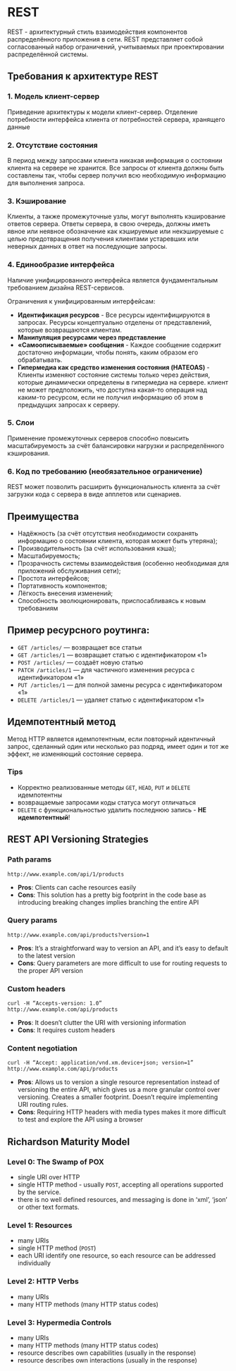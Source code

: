 # REST

REST - архитектурный стиль взаимодействия компонентов распределённого приложения в сети.
REST представляет собой согласованный набор ограничений, учитываемых при проектировании распределённой системы.

## Требования к архитектуре REST

### 1. Модель клиент-сервер
Приведение архитектуры к модели клиент-сервер.
Отделение потребности интерфейса клиента от потребностей сервера, хранящего данные

### 2. Отсутствие состояния
В период между запросами клиента никакая информация о состоянии клиента на сервере не хранится.
Все запросы от клиента должны быть составлены так, чтобы сервер получил всю необходимую информацию для выполнения запроса.

### 3. Кэширование
Клиенты, а также промежуточные узлы, могут выполнять кэширование ответов сервера. 
Ответы сервера, в свою очередь, должны иметь явное или неявное обозначение как кэшируемые или некэшируемые с целью предотвращения получения клиентами устаревших или неверных данных в ответ на последующие запросы.

### 4. Единообразие интерфейса
Наличие унифицированного интерфейса является фундаментальным требованием дизайна REST-сервисов.

Ограничения к унифицированным интерфейсам:
- **Идентификация ресурсов** - Все ресурсы идентифицируются в запросах.
  Ресурсы концептуально отделены от представлений, которые возвращаются клиентам. 
- **Манипуляция ресурсами через представление**
- **«Самоописываемые» сообщения** - Каждое сообщение содержит достаточно информации, чтобы понять, каким образом его обрабатывать.
- **Гипермедиа как средство изменения состояния (HATEOAS)** - Клиенты изменяют состояние системы только через действия, которые динамически определены в гипермедиа на сервере.
  клиент не может предположить, что доступна какая-то операция над каким-то ресурсом, если не получил информацию об этом в предыдущих запросах к серверу.

### 5. Слои
Применение промежуточных серверов способно повысить масштабируемость за счёт балансировки нагрузки и распределённого кэширования. 

### 6. Код по требованию (необязательное ограничение)
REST может позволить расширить функциональность клиента за счёт загрузки кода с сервера в виде апплетов или сценариев.


## Преимущества
- Надёжность (за счёт отсутствия необходимости сохранять информацию о состоянии клиента, которая может быть утеряна);
- Производительность (за счёт использования кэша);
- Масштабируемость;
- Прозрачность системы взаимодействия (особенно необходимая для приложений обслуживания сети);
- Простота интерфейсов;
- Портативность компонентов;
- Лёгкость внесения изменений;
- Способность эволюционировать, приспосабливаясь к новым требованиям


## Пример ресурсного роутинга:

- `GET /articles/` — возвращает все статьи
- `GET /articles/1` — возвращает статью с идентификатором «1»
- `POST /articles/` — создаёт новую статью
- `PATCH /articles/1` — для частичного изменения ресурса с идентификатором «1»
- `PUT /articles/1` — для полной замены ресурса с идентификатором «1»
- `DELETE /articles/1` — удаляет статью с идентификатором «1»


## Идемпотентный метод

Метод HTTP является идемпотентным, если повторный идентичный запрос, сделанный один или несколько раз подряд, 
имеет один и тот же эффект, не изменяющий состояние сервера.

### Tips
- Корректно реализованные методы `GET`, `HEAD`, `PUT` и `DELETE` идемпотентны
- возвращаемые запросами коды статуса могут отличаться
- `DELETE` с функциональностью удалить последнюю запись - **НЕ идемпотентный**!


## REST API Versioning Strategies

### Path params
```
http://www.example.com/api/1/products
```
* **Pros**: Clients can cache resources easily
* **Cons**: This solution has a pretty big footprint in the code base as introducing breaking changes implies branching the entire API

### Query params
```
http://www.example.com/api/products?version=1
```
* **Pros**: It’s a straightforward way to version an API, and it’s easy to default to the latest version
* **Cons**: Query parameters are more difficult to use for routing requests to the proper API version

### Custom headers
```
curl -H “Accepts-version: 1.0”
http://www.example.com/api/products
```
* **Pros**: It doesn’t clutter the URI with versioning information
* **Cons**: It requires custom headers

### Content negotiation
```
curl -H “Accept: application/vnd.xm.device+json; version=1”
http://www.example.com/api/products
```
* **Pros**: Allows us to version a single resource representation instead of versioning the entire API, which gives us a more granular control over versioning. Creates a smaller footprint. Doesn’t require implementing URI routing rules.
* **Cons**: Requiring HTTP headers with media types makes it more difficult to test and explore the API using a browser


## Richardson Maturity Model

### Level 0: The Swamp of POX
- single URI over HTTP
- single HTTP method - usually `POST`, accepting all operations supported by the service.
- there is no well defined resources, and messaging is done in ‘xml’, ‘json’ or other text formats.

### Level 1: Resources
- many URIs
- single HTTP method (`POST`)
- each URI identify one resource, so each resource can be addressed individually

### Level 2: HTTP Verbs
- many URIs
- many HTTP methods (many HTTP status codes)

### Level 3: Hypermedia Controls
- many URIs
- many HTTP methods (many HTTP status codes)
- resource describes own capabilities (usually in the response)
- resource describes own interactions (usually in the response)
